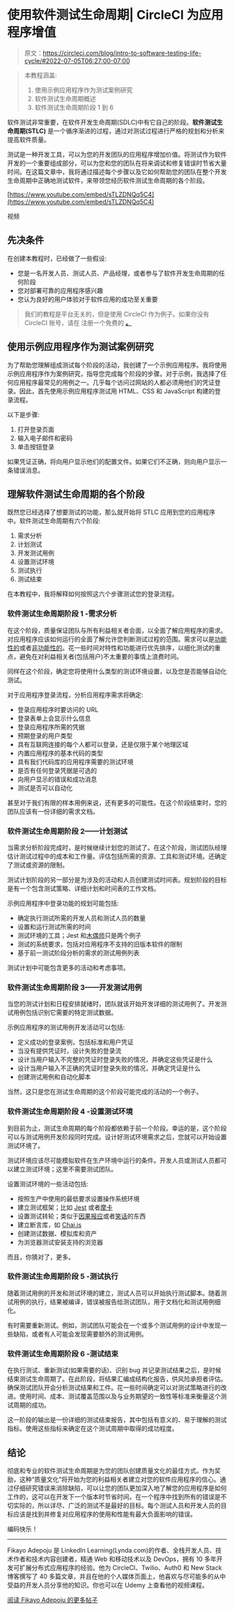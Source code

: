 # 使用软件测试生命周期| CircleCI 为应用程序增值

> 原文：<https://circleci.com/blog/intro-to-software-testing-life-cycle/#2022-07-05T06:27:00-07:00>

> 本教程涵盖:
> 
> 1.  使用示例应用程序作为测试案例研究
> 2.  软件测试生命周期概述
> 3.  软件测试生命周期阶段 1 到 6

软件测试非常重要，在软件开发生命周期(SDLC)中有它自己的阶段。**软件测试生命周期(STLC)** 是一个循序渐进的过程，通过对测试过程进行严格的规划和分析来提高软件质量。

测试是一种开发工具，可以为您的开发团队的应用程序增加价值。将测试作为软件开发的一个重要组成部分，可以为您和您的团队在将来调试和修复错误时节省大量时间。在这篇文章中，我将通过描述每个步骤以及它如何帮助您的团队在整个开发生命周期中正确地测试软件，来带领您经历软件测试生命周期的各个阶段。

[https://www.youtube.com/embed/sTLZDNQq5C4](https://www.youtube.com/embed/sTLZDNQq5C4)

视频

## 先决条件

在创建本教程时，已经做了一些假设:

*   您是一名开发人员、测试人员、产品经理，或者参与了软件开发生命周期的任何阶段
*   您对部署可靠的应用程序感兴趣
*   您认为良好的用户体验对于软件应用的成功至关重要

> 我们的教程是平台无关的，但是使用 CircleCI 作为例子。如果你没有 CircleCI 账号，请在 注册一个免费的 [**。**](https://circleci.com/signup/)

## 使用示例应用程序作为测试案例研究

为了帮助您理解组成测试每个阶段的活动，我创建了一个示例应用程序。我将使用示例应用程序作为案例研究，指导您完成每个阶段的步骤。对于示例，我选择了任何应用程序最常见的用例之一。几乎每个访问过网站的人都必须用他们的凭证登录。因此，首先使用示例应用程序测试用 HTML、CSS 和 JavaScript 构建的登录流程。

以下是步骤:

1.  打开登录页面
2.  输入电子邮件和密码
3.  单击按钮登录

如果凭证正确，将向用户显示他们的配置文件。如果它们不正确，则向用户显示一条错误消息。

## 理解软件测试生命周期的各个阶段

既然您已经选择了想要测试的功能，那么就开始将 STLC 应用到您的应用程序中。软件测试生命周期有六个阶段:

1.  需求分析
2.  计划测试
3.  开发测试用例
4.  设置测试环境
5.  测试执行
6.  测试结束

在本教程中，我将解释如何按照这六个步骤测试您的登录流程。

### 软件测试生命周期阶段 1 -需求分析

在这个阶段，质量保证团队与所有利益相关者会面，以全面了解应用程序的需求。对应用程序应该如何运行的全面了解允许您判断测试过程的范围。需求可以是[功能性的](https://en.wikipedia.org/wiki/Functional_requirement)或者[非功能性的](https://en.wikipedia.org/wiki/Non-functional_requirement)。花一些时间对特性和功能进行优先排序，以细化测试的重点，避免在对利益相关者(包括用户)不太重要的事情上浪费时间。

同样在这个阶段，确定您将使用什么类型的测试环境设置，以及您是否能够自动化测试。

对于应用程序登录流程，分析应用程序需求将确定:

*   登录应用程序时要访问的 URL
*   登录表单上会显示什么信息
*   登录应用程序所需的凭据
*   预期登录的用户类型
*   具有互联网连接的每个人都可以登录，还是仅限于某个地理区域
*   内置应用程序的基本代码的类型
*   具有我们代码库的应用程序需要的测试环境
*   是否有任何登录凭据是可选的
*   向用户显示的错误和成功消息
*   测试是否可以自动化

甚至对于我们有限的样本用例来说，还有更多的可能性。在这个阶段结束时，您的团队应该有一份详细的需求文档。

### 软件测试生命周期阶段 2——计划测试

当需求分析阶段完成时，是时候继续计划您的测试了。在这个阶段，测试团队经理估计测试过程中的成本和工作量。评估包括所需的资源、工具和测试环境。还确定了测试或资源的限制。

测试计划阶段的另一部分是为涉及的活动和人员创建测试时间表。规划阶段的目标是有一个包含测试策略、详细计划和时间表的工作文档。

示例应用程序中登录功能的规划可能包括:

*   确定执行测试所需的开发人员和测试人员的数量
*   设置和运行测试所需的时间
*   测试环境的工具；Jest 和[木偶师](https://pptr.dev/)只是两个例子
*   测试的系统要求，包括对应用程序不支持的旧版本软件的限制
*   基于前一测试阶段分析的需求的测试用例列表

测试计划中可能包含更多的活动和考虑事项。

### 软件测试生命周期阶段 3——开发测试用例

当您的测试计划和日程安排就绪时，团队就该开始开发详细的测试用例了。开发测试用例包括识别它需要的特定测试数据。

示例应用程序的测试用例开发活动可以包括:

*   定义成功的登录案例，包括标准和用户凭证
*   当没有提供凭证时，设计失败的登录流
*   设计当用户输入不完整的凭证时登录失败的情况，并确定这些凭证是什么
*   设计当用户输入不正确的凭证时登录失败的情况，并确定凭证是什么
*   创建测试用例和自动化脚本

当然，这只是您在测试生命周期的这个阶段可能完成的活动的一个例子。

### 软件测试生命周期阶段 4 -设置测试环境

到目前为止，测试生命周期的每个阶段都依赖于前一个阶段。幸运的是，这个阶段可以与测试用例开发阶段同时完成。设计好测试环境需求之后，您就可以开始设置测试环境了。

测试环境应该尽可能模拟软件在生产环境中运行的条件。开发人员或测试人员都可以建立测试环境；这里不需要测试团队。

设置测试环境的一些活动包括:

*   按照生产中使用的最低要求设置操作系统环境
*   建立测试框架；比如 [Jest](https://jestjs.io/) 或者[摩卡](https://mochajs.org/)
*   设置测试转轮；类似于[因果报应](https://karma-runner.github.io/latest/index.html)或者[笑话](https://jestjs.io/)的东西
*   建立断言库，如 [Chai.js](https://www.chaijs.com/)
*   创建测试数据、模拟库和资产
*   为浏览器测试安装支持的浏览器

而且，你猜对了，更多。

### 软件测试生命周期阶段 5 -测试执行

随着测试用例的开发和测试环境的建立，测试人员可以开始执行测试脚本。随着测试用例的执行，结果被编译，错误被报告给测试团队，用于文档化和测试用例细化。

有时需要重新测试。例如，测试团队可能会在一个或多个测试用例的设计中发现一些缺陷，或者有人可能会发现需要额外的测试用例。

### 软件测试生命周期阶段 6 -测试结束

在执行测试、重新测试(如果需要的话)、识别 bug 并记录测试结果之后，是时候结束测试生命周期了。在此阶段，将结果汇编成结构化报告，供风险承担者评估。确保测试团队开会分析测试结果和工件。花一些时间确定可以对测试策略进行的改进。使用时间、成本、测试覆盖范围以及与业务期望的一致性等标准来衡量这个测试周期的成功。

这一阶段的输出是一份详细的测试结束报告，其中包括有意义的、易于理解的测试指标。使用这些指标来确定在这个测试周期中取得的成功程度。

## 结论

彻底和专业的软件测试生命周期是为您的团队创建质量文化的最佳方式。作为奖励，这种“质量文化”将开始为您的利益相关者建立对您的软件应用程序的信心。通过仔细研究错误来消除缺陷，可以让您的团队更加深入地了解您的应用程序是如何工作的，这可以在开发下一个版本时节省时间。在一个程序中找到所有的错误是不切实际的，所以详尽、广泛的测试不是最好的目标。每个测试人员和开发人员的目标应该是找到并修复对应用程序的使用和性能有最大负面影响的错误。

编码快乐！

* * *

Fikayo Adepoju 是 LinkedIn Learning(Lynda.com)的作者、全栈开发人员、技术作者和技术内容创建者，精通 Web 和移动技术以及 DevOps，拥有 10 多年开发可扩展分布式应用程序的经验。他为 CircleCI、Twilio、Auth0 和 New Stack 博客撰写了 40 多篇文章，并且在他的个人媒体页面上，他喜欢与尽可能多的从中受益的开发人员分享他的知识。你也可以在 Udemy 上查看他的视频课程。

[阅读 Fikayo Adepoju 的更多帖子](/blog/author/fikayo-adepoju/)